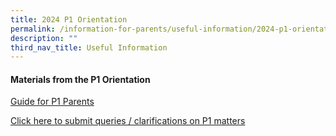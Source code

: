 ```yaml
---
title: 2024 P1 Orientation
permalink: /information-for-parents/useful-information/2024-p1-orientation/
description: ""
third_nav_title: Useful Information
---
```

<h4><strong>Materials from the P1 Orientation</strong></h4>
<p><a href="/[Guide for P1 Parents](/files/guide%20for%20p1%20parents.pdf)" target="_blank" rel="noopener">Guide for P1 Parents</a><br>

[Click here to submit queries / clarifications on P1 matters](https://form.gov.sg/653a27749c349a00128e9f45)</p>